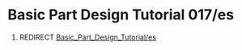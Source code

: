 # Basic Part Design Tutorial 017/es

1.  REDIRECT [Basic\_Part\_Design\_Tutorial/es](Basic_Part_Design_Tutorial/es.md)
